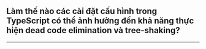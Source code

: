 ## Làm thế nào các cài đặt cấu hình trong TypeScript có thể ảnh hưởng đến khả năng thực hiện dead code elimination và tree-shaking?


---